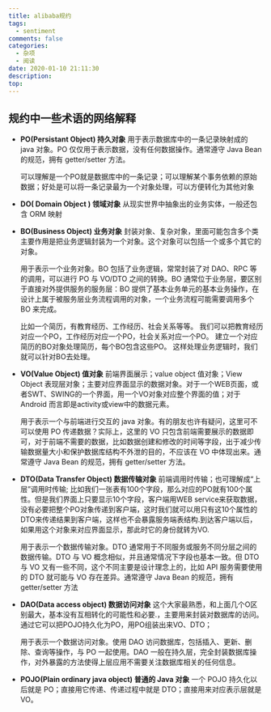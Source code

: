 ```yaml
---
title: alibaba规约
tags:
  - sentiment
comments: false
categories:
  - 杂项
  - 阅读
date: 2020-01-10 21:11:30
description:
top:
---
```


## 规约中一些术语的网络解释

* **PO(Persistant Object) 持久对象**
  用于表示数据库中的一条记录映射成的 java 对象。PO 仅仅用于表示数据，没有任何数据操作。通常遵守 Java Bean 的规范，拥有 getter/setter 方法。

  可以理解是一个PO就是数据库中的一条记录；可以理解某个事务依赖的原始数据；好处是可以将一条记录最为一个对象处理，可以方便转化为其他对象

* **DO( Domain Object ) 领域对象**
  从现实世界中抽象出的业务实体，一般还包含 ORM 映射

* **BO(Business Object) 业务对象**
  封装对象、复杂对象，里面可能包含多个类
  主要作用是把业务逻辑封装为一个对象。这个对象可以包括一个或多个其它的对象。

  用于表示一个业务对象。BO 包括了业务逻辑，常常封装了对 DAO、RPC 等的调用，可以进行 PO 与 VO/DTO 之间的转换。BO 通常位于业务层，要区别于直接对外提供服务的服务层：BO 提供了基本业务单元的基本业务操作，在设计上属于被服务层业务流程调用的对象，一个业务流程可能需要调用多个 BO 来完成。

  比如一个简历，有教育经历、工作经历、社会关系等等。
  我们可以把教育经历对应一个PO，工作经历对应一个PO，社会关系对应一个PO。
  建立一个对应简历的BO对象处理简历，每个BO包含这些PO。
  这样处理业务逻辑时，我们就可以针对BO去处理。

* **VO(Value Object) 值对象**
  前端界面展示；value object 值对象；View Object 表现层对象；主要对应界面显示的数据对象。对于一个WEB页面，或者SWT、SWING的一个界面，用一个VO对象对应整个界面的值；对于 Android 而言即是activity或view中的数据元素。

  用于表示一个与前端进行交互的 java 对象。有的朋友也许有疑问，这里可不可以使用 PO 传递数据？实际上，这里的 VO 只包含前端需要展示的数据即可，对于前端不需要的数据，比如数据创建和修改的时间等字段，出于减少传输数据量大小和保护数据库结构不外泄的目的，不应该在 VO 中体现出来。通常遵守 Java Bean 的规范，拥有 getter/setter 方法。

* **DTO(Data Transfer Object) 数据传输对象**
  前端调用时传输；也可理解成“上层”调用时传输;
  比如我们一张表有100个字段，那么对应的PO就有100个属性。但是我们界面上只要显示10个字段，客户端用WEB service来获取数据，没有必要把整个PO对象传递到客户端，这时我们就可以用只有这10个属性的DTO来传递结果到客户端，这样也不会暴露服务端表结构.到达客户端以后，如果用这个对象来对应界面显示，那此时它的身份就转为VO.

  用于表示一个数据传输对象。DTO 通常用于不同服务或服务不同分层之间的数据传输。DTO 与 VO 概念相似，并且通常情况下字段也基本一致。但 DTO 与 VO 又有一些不同，这个不同主要是设计理念上的，比如 API 服务需要使用的 DTO 就可能与 VO 存在差异。通常遵守 Java Bean 的规范，拥有 getter/setter 方法

* **DAO(Data access object) 数据访问对象**
  这个大家最熟悉，和上面几个O区别最大，基本没有互相转化的可能性和必要.，主要用来封装对数据库的访问。通过它可以把POJO持久化为PO，用PO组装出来VO、DTO；
  
  用于表示一个数据访问对象。使用 DAO 访问数据库，包括插入、更新、删除、查询等操作，与 PO 一起使用。DAO 一般在持久层，完全封装数据库操作，对外暴露的方法使得上层应用不需要关注数据库相关的任何信息。

* **POJO(Plain ordinary java object) 普通的 Java 对象**
  一个 POJO 持久化以后就是 PO；直接用它传递、传递过程中就是 DTO；直接用来对应表示层就是 VO。